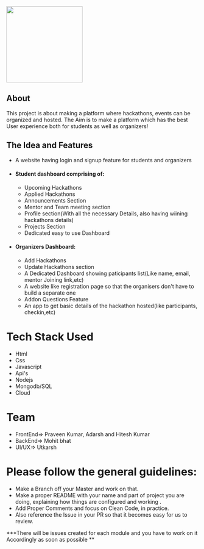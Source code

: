 <img src="https://github.com/scriptfoundation/devenza/blob/master/logo.jpeg" width="200">

## About
This project is about making a platform where hackathons, events can be organized and hosted. The Aim is to make a platform which has
the best User experience both for students as well as organizers!

## The Idea and Features
- A website having login and signup feature for students and organizers
- #### Student dashboard comprising of:
  - Upcoming Hackathons
  - Applied Hackathons
  - Announcements Section
  - Mentor and Team meeting section
  - Profile section(With all the necessary Details, also having wiining hackathons details)
  - Projects Section
  - Dedicated easy to use Dashboard
- #### Organizers Dashboard:
  - Add Hackathons
  - Update Hackathons section
  - A Dedicated Dashboard showing paticipants list(Like name, email, mentor Joining link,etc)
  - A website like registration page so that the organisers don't have to build a separate one
  - Addon Questions Feature
  - An app to get basic details of the hackathon hosted(like participants, checkin,etc)

# Tech Stack Used
- Html
- Css
- Javascript
- Api's
- Nodejs
- Mongodb/SQL
- Cloud

# Team
- FrontEnd=> Praveen Kumar, Adarsh and Hitesh Kumar 
- BackEnd=> Mohit bhat
- UI/UX=> Utkarsh

# Please follow the general guidelines:
- Make a Branch off your Master and work on that.
- Make a proper README with your name and part of project you are doing, explaining how things are configured and working .
- Add Proper Comments and focus on Clean Code, in practice.
- Also reference the Issue in your PR so that it becomes easy for us to review.

***There will be issues created for each module and you have to work on it Accordingly as soon as possible **


